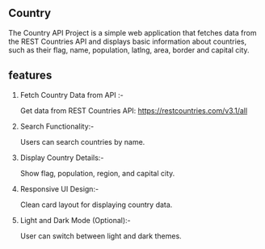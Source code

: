 ## Country
The Country API Project is a simple web application that fetches data from the REST Countries API and displays basic information about countries, such as their flag, name, population, latlng, area, border and capital city.

## features
1. Fetch Country Data from API :-
   
   Get data from REST Countries API: https://restcountries.com/v3.1/all
  
2. Search Functionality:-

    Users can search countries by name.
  
3. Display Country Details:-

    Show flag, population, region, and capital city.
  
4. Responsive UI Design:-

    Clean card layout for displaying country data.
  
5. Light and Dark Mode (Optional):-

    User can switch between light and dark themes.
